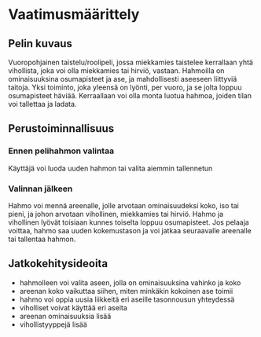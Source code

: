 # Vaatimusmäärittely
## Pelin kuvaus
Vuoropohjainen taistelu/roolipeli, jossa miekkamies taistelee kerrallaan yhtä vihollista, joka voi olla miekkamies tai hirviö, vastaan. Hahmoilla on ominaisuuksina osumapisteet ja ase, ja mahdollisesti aseeseen liittyviä taitoja.  Yksi toiminto, joka yleensä on lyönti, per vuoro, ja se jolta loppuu osumapisteet häviää. Kerraallaan voi olla monta luotua hahmoa, joiden tilan voi tallettaa ja ladata.
## Perustoiminnallisuus
### Ennen pelihahmon valintaa
Käyttäjä voi luoda uuden hahmon tai valita aiemmin tallennetun
### Valinnan jälkeen
Hahmo voi mennä areenalle, jolle arvotaan ominaisuudeksi koko, iso tai pieni, ja johon arvotaan vihollinen, miekkamies tai hirviö. Hahmo ja vihollinen lyövät toisiaan kunnes toiselta loppuu osumapisteet. Jos pelaaja voittaa, hahmo saa uuden kokemustason ja voi jatkaa seuraavalle areenalle tai tallentaa hahmon.
## Jatkokehitysideoita
- hahmolleen voi valita aseen, jolla on ominaisuuksina vahinko ja koko
- areenan koko vaikuttaa siihen, miten minkäkin kokoinen ase toimii
- hahmo voi oppia uusia liikkeitä eri aseille tasonnousun yhteydessä
- viholliset voivat käyttää eri aseita
- areenan ominaisuuksia lisää
- vihollistyyppejä lisää
